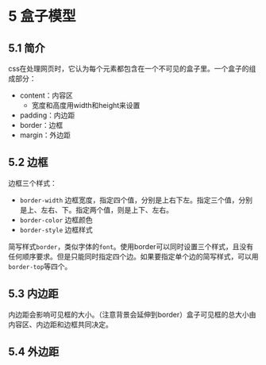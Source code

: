 # 5 盒子模型

## 5.1 简介

css在处理网页时，它认为每个元素都包含在一个不可见的盒子里。一个盒子的组成部分：

- content：内容区
  - 宽度和高度用width和height来设置
- padding：内边距
- border：边框
- margin：外边距

## 5.2 边框

边框三个样式：

- `border-width` 边框宽度，指定四个值，分别是上右下左。指定三个值，分别是上、左右、下。指定两个值，则是上下、左右。
- `border-color` 边框颜色
- `border-style` 边框样式

简写样式`border`，类似字体的`font`。使用border可以同时设置三个样式，且没有任何顺序要求。但是只能同时指定四个边。如果要指定单个边的简写样式，可以用`border-top`等四个。

## 5.3 内边距

内边距会影响可见框的大小。（注意背景会延伸到border）盒子可见框的总大小由内容区、内边距和边框共同决定。

## 5.4 外边距



